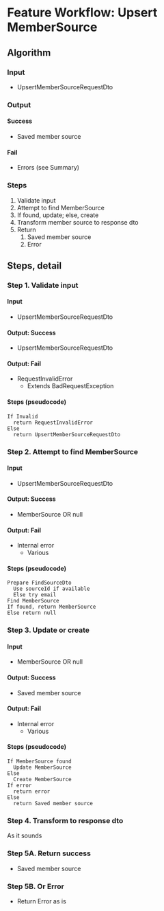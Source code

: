 # Feature Workflow: Upsert MemberSource

## Algorithm

### Input
- UpsertMemberSourceRequestDto

### Output

#### Success

- Saved member source

#### Fail

- Errors (see Summary)

### Steps

1. Validate input
2. Attempt to find MemberSource
3. If found, update; else, create
4. Transform member source to response dto
5. Return
   1. Saved member source
   2. Error

## Steps, detail

### Step 1. Validate input

#### Input
- UpsertMemberSourceRequestDto

#### Output: Success

- UpsertMemberSourceRequestDto

#### Output: Fail

- RequestInvalidError
  - Extends BadRequestException

#### Steps (pseudocode)

```
If Invalid
  return RequestInvalidError
Else
  return UpsertMemberSourceRequestDto
```

### Step 2. Attempt to find MemberSource

#### Input
- UpsertMemberSourceRequestDto

#### Output: Success

- MemberSource OR null

#### Output: Fail

- Internal error
  - Various

#### Steps (pseudocode)

```
Prepare FindSourceDto
  Use sourceId if available
  Else try email
Find MemberSource
If found, return MemberSource
Else return null
```

### Step 3. Update or create

#### Input
- MemberSource OR null

#### Output: Success

- Saved member source

#### Output: Fail

- Internal error
  - Various

#### Steps (pseudocode)

```
If MemberSource found
  Update MemberSource
Else
  Create MemberSource
If error
  return error
Else
  return Saved member source
```

### Step 4. Transform to response dto

As it sounds

### Step 5A. Return success

- Saved member source

### Step 5B. Or Error

- Return Error as is
